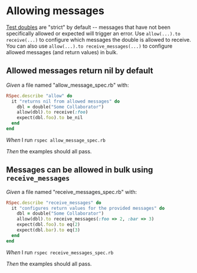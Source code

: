 # Allowing messages

[Test doubles](./test-doubles) are "strict" by default -- messages that have not been specifically
  allowed or expected will trigger an error. Use `allow(...).to receive(...)` to configure
  which messages the double is allowed to receive. You can also use `allow(...).to
  receive_messages(...)` to configure allowed messages (and return values) in bulk.

## Allowed messages return nil by default

_Given_ a file named "allow_message_spec.rb" with:

```ruby
RSpec.describe "allow" do
  it "returns nil from allowed messages" do
    dbl = double("Some Collaborator")
    allow(dbl).to receive(:foo)
    expect(dbl.foo).to be_nil
  end
end
```

_When_ I run `rspec allow_message_spec.rb`

_Then_ the examples should all pass.

## Messages can be allowed in bulk using `receive_messages`

_Given_ a file named "receive_messages_spec.rb" with:

```ruby
RSpec.describe "receive_messages" do
  it "configures return values for the provided messages" do
    dbl = double("Some Collaborator")
    allow(dbl).to receive_messages(:foo => 2, :bar => 3)
    expect(dbl.foo).to eq(2)
    expect(dbl.bar).to eq(3)
  end
end
```

_When_ I run `rspec receive_messages_spec.rb`

_Then_ the examples should all pass.
